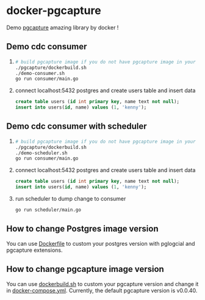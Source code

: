 # docker-pgcapture

Demo [pgcapture](https://github.com/rueian/pgcapture) amazing library by docker !

## Demo cdc consumer
1. ```bash
   # build pgcapture image if you do not have pgcapture image in your local environment.
   ./pgcapture/dockerbuild.sh
   ./demo-consumer.sh
   go run consumer/main.go
   ```
2. connect localhost:5432 postgres and create users table and insert data
   ```sql
   create table users (id int primary key, name text not null);
   insert into users(id, name) values (1, 'kenny'); 
   ```

## Demo cdc consumer with scheduler
1. ```bash
   # build pgcapture image if you do not have pgcapture image in your local environment.
   ./pgcapture/dockerbuild.sh
   ./demo-scheduler.sh
   go run consumer/main.go
   ```
2. connect localhost:5432 postgres and create users table and insert data
   ```sql
   create table users (id int primary key, name text not null);
   insert into users(id, name) values (1, 'kenny'); 
   ```
3. run scheduler to dump change to consumer
   ```bash
   go run scheduler/main.go
   ```

## How to change Postgres image version
You can use [Dockerfile](postgres/Dockerfile) to custom your postgres version with pglogcial and pgcapture extensions.

## How to change pgcapture image version
You can use [dockerbuild.sh](pgcapture/dockerbuild.sh) to custom your pgcapture version and change it in [docker-compose.yml](docker-compose.yml).
Currently, the default pgcapture version is v0.0.40.
